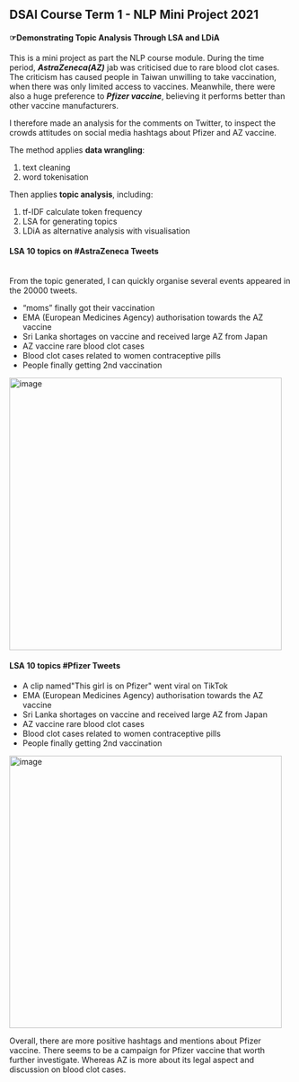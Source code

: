 <h2>DSAI Course Term 1 - NLP Mini Project 2021</h2>
<h4>☞Demonstrating Topic Analysis Through LSA and LDiA</h4>

This is a mini project as part the NLP course module. During the time period, <b><i>AstraZeneca(AZ)</b></i> jab was criticised due to rare blood clot cases. The criticism has caused people in Taiwan unwilling to take vaccination, when there was only limited access to vaccines. Meanwhile, there were also a huge preference to <b><i>Pfizer vaccine</b></i>, believing it performs better than other vaccine manufacturers. 

I therefore made an analysis for the comments on Twitter, to inspect the crowds attitudes on social media hashtags about Pfizer and AZ vaccine. 

The method applies <b>data wrangling</b>:
<ol>
<li>text cleaning</li>
<li>word tokenisation</li>
</ol>

Then applies <b>topic analysis</b>, including:
<ol>
<li>tf-IDF calculate token frequency</ul></li>
<li>LSA for generating topics</li>
<li>LDiA as alternative analysis with visualisation</li>
</ol>

<h4>LSA 10 topics on #AstraZeneca Tweets</h4><br>
From the topic generated, I can quickly organise several events appeared in the 20000 tweets. 
<ul>
<li>“moms” finally got their vaccination</li>
<li>EMA (European Medicines Agency) authorisation towards the AZ vaccine</li>
<li>Sri Lanka shortages on vaccine and received large AZ from Japan</li>
<li>AZ vaccine rare blood clot cases</li>
<li>Blood clot cases related to women contraceptive pills</li>
<li>People finally getting 2nd vaccination</li>
</ul>
<img width="485" alt="image" src="https://user-images.githubusercontent.com/51149107/194109208-13ad7698-3c1b-475a-8892-9351b30fcb9b.png">

<h4>LSA 10 topics #Pfizer Tweets</h4>
<ul>
<li>A clip named"This girl is on Pfizer" went viral on TikTok</li>
<li>EMA (European Medicines Agency) authorisation towards the AZ vaccine</li>
<li>Sri Lanka shortages on vaccine and received large AZ from Japan</li>
<li>AZ vaccine rare blood clot cases</li>
<li>Blood clot cases related to women contraceptive pills</li>
<li>People finally getting 2nd vaccination</li>
</ul>
<img width="485" alt="image" src="https://user-images.githubusercontent.com/51149107/194139210-df8582a2-78b9-494d-8e5d-ea57305f1700.png">

Overall, there are more positive hashtags and mentions about Pfizer vaccine. There seems to be a campaign for Pfizer vaccine that worth further investigate. 
Whereas AZ is more about its legal aspect and discussion on blood clot cases. 
